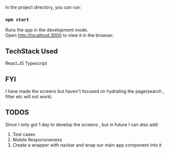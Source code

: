 In the project directory, you can run:

### `npm start`

Runs the app in the development mode.\
Open [http://localhost:3000](http://localhost:3000) to view it in the browser.

## TechStack Used

React.JS
Typescript

## FYI

I have made the screens but haven't focused on hydrating the page(search , filter etc will not work)

## TODOS

Since I only got 1 day to develop the screens , but in future I can also add:

1. Test cases
2. Mobile Responsiveness
3. Create a wrapper with navbar and wrap our main app component into it
